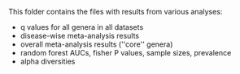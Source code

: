 This folder contains the files with results from various analyses:

* q values for all genera in all datasets
* disease-wise meta-analysis results
* overall meta-analysis results (''core'' genera)
* random forest AUCs, fisher P values, sample sizes, prevalence
* alpha diversities